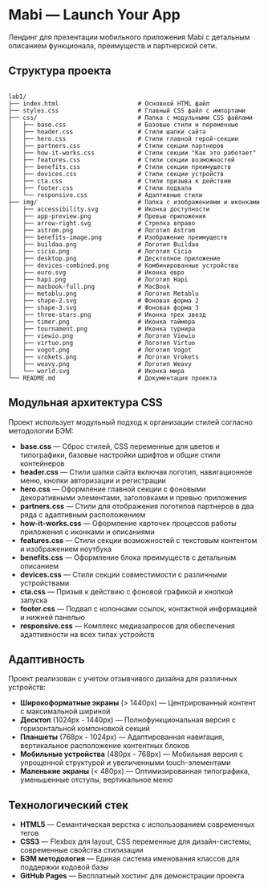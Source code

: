# Mabi — Launch Your App

Лендинг для презентации мобильного приложения Mabi с детальным описанием функционала, преимуществ и партнерской сети.

## Структура проекта

```

lab1/
├── index.html                      # Основной HTML файл
├── styles.css                      # Главный CSS файл с импортами
├── css/                            # Папка с модульными CSS файлами
│   ├── base.css                    # Базовые стили и переменные
│   ├── header.css                  # Стили шапки сайта
│   ├── hero.css                    # Стили главной герой-секции
│   ├── partners.css                # Стили секции партнеров
│   ├── how-it-works.css            # Стили секции "Как это работает"
│   ├── features.css                # Стили секции возможностей
│   ├── benefits.css                # Стили секции преимуществ
│   ├── devices.css                 # Стили секции устройств
│   ├── cta.css                     # Стили призыва к действию
│   ├── footer.css                  # Стили подвала
│   └── responsive.css              # Адаптивные стили
├── img/                            # Папка с изображениями и иконками
│   ├── accessibility.svg           # Иконка доступности
│   ├── app-preview.png             # Превью приложения
│   ├── arrow-right.svg             # Стрелка вправо
│   ├── astrom.png                  # Логотип Astrom
│   ├── benefits-image.png          # Изображение преимуществ
│   ├── buildaa.png                 # Логотип Buildaa
│   ├── cicio.png                   # Логотип Cicio
│   ├── desktop.png                 # Десктопное приложение
│   ├── devices-combined.png        # Комбинированные устройства
│   ├── euro.svg                    # Иконка евро
│   ├── hapi.png                    # Логотип Hapi
│   ├── macbook-full.png            # MacBook
│   ├── metablu.png                 # Логотип Metablu
│   ├── shape-2.svg                 # Фоновая форма 2
│   ├── shape-3.svg                 # Фоновая форма 3
│   ├── three-stars.png             # Иконка трех звезд
│   ├── timer.png                   # Иконка таймера
│   ├── tournament.png              # Иконка турнира
│   ├── viewio.png                  # Логотип Viewio
│   ├── virtuo.png                  # Логотип Virtuo
│   ├── vogot.png                   # Логотип Vogot
│   ├── vrokets.png                 # Логотип Vrokets
│   ├── weavy.png                   # Логотип Weavy
│   └── world.svg                   # Иконка мира
└── README.md                       # Документация проекта

```

## Модульная архитектура CSS

Проект использует модульный подход к организации стилей согласно методологии БЭМ:

- **base.css** — Сброс стилей, CSS переменные для цветов и типографики, базовые настройки шрифтов и общие стили контейнеров
- **header.css** — Стили шапки сайта включая логотип, навигационное меню, кнопки авторизации и регистрации
- **hero.css** — Оформление главной секции с фоновыми декоративными элементами, заголовками и превью приложения
- **partners.css** — Стили для отображения логотипов партнеров в два ряда с адаптивным расположением
- **how-it-works.css** — Оформление карточек процессов работы приложения с иконками и описаниями
- **features.css** — Стили секции возможностей с текстовым контентом и изображением ноутбука
- **benefits.css** — Оформление блока преимуществ с детальным описанием
- **devices.css** — Стили секции совместимости с различными устройствами
- **cta.css** — Призыв к действию с фоновой графикой и кнопкой запуска
- **footer.css** — Подвал с колонками ссылок, контактной информацией и нижней панелью
- **responsive.css** — Комплекс медиазапросов для обеспечения адаптивности на всех типах устройств

## Адаптивность

Проект реализован с учетом отзывчивого дизайна для различных устройств:

- **Широкоформатные экраны** (> 1440px) — Центрированный контент с максимальной шириной
- **Десктоп** (1024px - 1440px) — Полнофункциональная версия с горизонтальной компоновкой секций
- **Планшеты** (768px - 1024px) — Адаптированная навигация, вертикальное расположение контентных блоков
- **Мобильные устройства** (480px - 768px) — Мобильная версия с упрощенной структурой и увеличенными touch-элементами
- **Маленькие экраны** (< 480px) — Оптимизированная типографика, уменьшенные отступы, вертикальное меню

## Технологический стек

- **HTML5** — Семантическая верстка с использованием современных тегов
- **CSS3** — Flexbox для layout, CSS переменные для дизайн-системы, современные свойства стилизации
- **БЭМ методология** — Единая система именования классов для поддержки кодовой базы
- **GitHub Pages** — Бесплатный хостинг для демонстрации проекта

